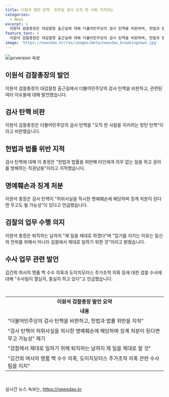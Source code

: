 ```yaml
---
title: 이원석 방탄 탄핵  민주당 검사 오직 한 사람 지키려는
categories:
  - News
excerpt: >
  이원석 검찰총장은 대검찰청 출근길에 대해 더불어민주당의 검사 탄핵을 비판하며, 헌법과 법률 위반 및 허위사실 적시한 명예훼손에 대한 징계 처분이 된다면 무고 가능성을 언급했다. 또한, 임기를 지키는 이유는 일신의 안위를 위한 것이 아니라 제대로 일하기 위함을 강조하며, 김건희 여사의 명품 백 수수 의혹과 관련한 검찰 수사에 대해 공정하고 엄정하게 수사하겠다고 밝혔다.
feature_text: >
  이원석 검찰총장은 대검찰청 출근길에 대해 더불어민주당의 검사 탄핵을 비판하며, 헌법과 법률 위반 및 허위사실 적시한 명예훼손에 대한 징계 처분이 된다면 무고 가능성을 언급했다. 또한, 임기를 지키는 이유는 일신의 안위를 위한 것이 아니라 제대로 일하기 위함을 강조하며, 김건희 여사의 명품 백 수수 의혹과 관련한 검찰 수사에 대해 공정하고 엄정하게 수사하겠다고 밝혔다.
image: 'https://newsdao.kr/res/images/meta/newsdao_breakingnews.jpg'
---
```


<p><img src="https://newsdao.kr/res/images/meta/newsdao_breakingnews.jpg" alt="pcversion 속보" /></p>

<h2 data-ke-size="size26">이원석 검찰총장의 발언</h2>

<p data-ke-size="size16">이원석 검찰총장이 대검찰청 출근길에서 더불어민주당의 검사 탄핵을 비판하고, 관련된 여러 이슈들에 대해 발언했습니다.</p>

<h2 data-ke-size="size24">검사 탄핵 비판</h2>

<p data-ke-size="size16">이원석 검찰총장은 더불어민주당의 검사 탄핵을 "오직 한 사람을 지키려는 방탄 탄핵"이라고 비판했습니다.</p>

<h2 data-ke-size="size24">헌법과 법률 위반 지적</h2>

<p data-ke-size="size16">검사 탄핵에 대해 이 총장은 "헌법과 법률을 위반해 타인에게 의무 없는 일을 하고 권리를 방해하는 직권남용"이라고 지적했습니다.</p>

<h2 data-ke-size="size24">명예훼손과 징계 처분</h2>

<p data-ke-size="size16">이원석 총장은 검사 탄핵이 "허위사실을 적시한 명예훼손에 해당하며 징계 처분이 된다면 무고도 될 가능성"이 있다고 언급했습니다.</p>

<h2 data-ke-size="size24">검찰의 업무 수행 의지</h2>

<p data-ke-size="size16">이원석 총장은 퇴직하는 날까지 "제 일을 제대로 하겠다"며 "임기를 지키는 이유는 일신의 안위를 위해서 아니라 검찰에서 제대로 일하기 위한 것"이라고 밝혔습니다.</p>

<h2 data-ke-size="size24">수사 업무 관련 발언</h2>

<p data-ke-size="size16">김건희 여사의 명품 백 수수 의혹과 도이치모터스 주가조작 의혹 등에 대한 검찰 수사에 대해 "수사팀이 열심히, 충실히 하고 있다"고 언급했습니다.</p>

<p data-ke-size="size16">&nbsp;</p>

<table>
<tbody>
<tr>
<td style="text-align: center; height: 17px;"><b>이원석 검찰총장 발언 요약</b></td>
</tr>
<tr>
<td style="text-align: center; height: 17px;"><b>내용</b></td>
</tr>
<tr>
<td style="text-align: left; height: 33px;">"더불어민주당의 검사 탄핵을 비판하고, 헌법과 법률 위반을 지적"</td>
</tr>
<tr>
<td style="text-align: left; height: 32px;">"검사 탄핵이 허위사실을 적시한 명예훼손에 해당하며 징계 처분이 된다면 무고 가능성" 제기</td>
</tr>
<tr>
<td style="text-align: left; height: 33px;">"검찰에서 제대로 일하기 위해 퇴직하는 날까지 제 일을 제대로 할 것"</td>
</tr>
<tr>
<td style="text-align: left; height: 34px;">"김건희 여사의 명품 백 수수 의혹, 도이치모터스 주가조작 의혹 관련 수사팀을 지지"</td>
</tr>
</tbody>
</table>

<p data-ke-size="size16">&nbsp;</p>
실시간 뉴스 속보는, <a href="https://newsdao.kr" rel="dofollow">https://newsdao.kr</a>


